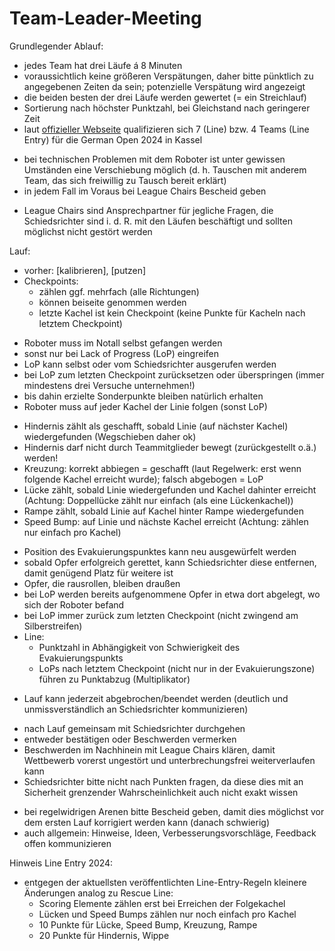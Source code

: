 # Team-Leader-Meeting

Grundlegender Ablauf:
* jedes Team hat drei Läufe á 8 Minuten
* voraussichtlich keine größeren Verspätungen, daher bitte pünktlich zu angegebenen Zeiten da sein; potenzielle Verspätung wird angezeigt
* die beiden besten der drei Läufe werden gewertet (= ein Streichlauf)
* Sortierung nach höchster Punktzahl, bei Gleichstand nach geringerer Zeit
* laut [offizieller Webseite](https://junior.robocup.de/germanopen/) qualifizieren sich 7 (Line) bzw. 4 Teams (Line Entry) für die German Open 2024 in Kassel
<!-- * Ergebnisse werden live angezeigt ([rcjberlin.github.io](https://rcjberlin.github.io/)) -->

- bei technischen Problemen mit dem Roboter ist unter gewissen Umständen eine Verschiebung möglich (d. h. Tauschen mit anderem Team, das sich freiwillig zu Tausch bereit erklärt)
- in jedem Fall im Voraus bei League Chairs Bescheid geben

* League Chairs sind Ansprechpartner für jegliche Fragen, die Schiedsrichter sind i. d. R. mit den Läufen beschäftigt und sollten möglichst nicht gestört werden

Lauf:
* vorher: [kalibrieren], [putzen]
* Checkpoints:
  * zählen ggf. mehrfach (alle Richtungen)
  * können beiseite genommen werden
  * letzte Kachel ist kein Checkpoint (keine Punkte für Kacheln nach letztem Checkpoint)

- Roboter muss im Notall selbst gefangen werden
- sonst nur bei Lack of Progress (LoP) eingreifen
- LoP kann selbst oder vom Schiedsrichter ausgerufen werden
- bei LoP zum letzten Checkpoint zurücksetzen oder überspringen (immer mindestens drei Versuche unternehmen!)
- bis dahin erzielte Sonderpunkte bleiben natürlich erhalten
- Roboter muss auf jeder Kachel der Linie folgen (sonst LoP)

* Hindernis zählt als geschafft, sobald Linie (auf nächster Kachel) wiedergefunden (Wegschieben daher ok)
* Hindernis darf nicht durch Teammitglieder bewegt (zurückgestellt o.ä.) werden!
* Kreuzung: korrekt abbiegen = geschafft (laut Regelwerk: erst wenn folgende Kachel erreicht wurde); falsch abgebogen = LoP
* Lücke zählt, sobald Linie wiedergefunden und Kachel dahinter erreicht (Achtung: Doppellücke zählt nur einfach (als eine Lückenkachel))
* Rampe zählt, sobald Linie auf Kachel hinter Rampe wiedergefunden
* Speed Bump: auf Linie und nächste Kachel erreicht (Achtung: zählen nur einfach pro Kachel)
- Position des Evakuierungspunktes kann neu ausgewürfelt werden
- sobald Opfer erfolgreich gerettet, kann Schiedsrichter diese entfernen, damit genügend Platz für weitere ist
- Opfer, die rausrollen, bleiben draußen
- bei LoP werden bereits aufgenommene Opfer in etwa dort abgelegt, wo sich der Roboter befand
- bei LoP immer zurück zum letzten Checkpoint (nicht zwingend am Silberstreifen)
- Line:
  - Punktzahl in Abhängigkeit von Schwierigkeit des Evakuierungspunkts
  - LoPs nach letztem Checkpoint (nicht nur in der Evakuierungszone) führen zu Punktabzug (Multiplikator)
* Lauf kann jederzeit abgebrochen/beendet werden (deutlich und unmissverständlich an Schiedsrichter kommunizieren)

- nach Lauf gemeinsam mit Schiedsrichter durchgehen
- entweder bestätigen oder Beschwerden vermerken
- Beschwerden im Nachhinein mit League Chairs klären, damit Wettbewerb vorerst ungestört und unterbrechungsfrei weiterverlaufen kann
- Schiedsrichter bitte nicht nach Punkten fragen, da diese dies mit an Sicherheit grenzender Wahrscheinlichkeit auch nicht exakt wissen

* bei regelwidrigen Arenen bitte Bescheid geben, damit dies möglichst vor dem ersten Lauf korrigiert werden kann (danach schwierig)
* auch allgemein: Hinweise, Ideen, Verbesserungsvorschläge, Feedback offen kommunizieren

Hinweis Line Entry 2024:
* entgegen der aktuellsten veröffentlichten Line-Entry-Regeln kleinere Änderungen analog zu Rescue Line:
  * Scoring Elemente zählen erst bei Erreichen der Folgekachel
  * Lücken und Speed Bumps zählen nur noch einfach pro Kachel
  * 10 Punkte für Lücke, Speed Bump, Kreuzung, Rampe
  * 20 Punkte für Hindernis, Wippe

